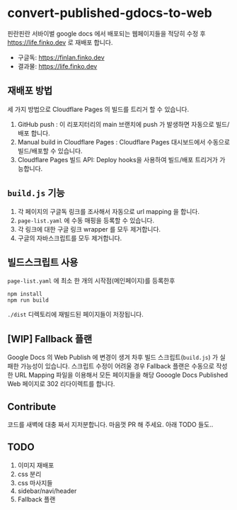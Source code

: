# convert-published-gdocs-to-web

핀란핀란 서바이벌 google docs 에서 배포되는 웹페이지들을 적당히 수정 후 https://life.finko.dev 로 재배포 합니다.

* 구글독: https://finlan.finko.dev
* 결과물: https://life.finko.dev

## 재배포 방법
세 가지 방법으로 Cloudflare Pages 의 빌드를 트리거 할 수 있습니다.
1. GitHub push : 이 리포지터리의 main 브랜치에 push 가 발생하면 자동으로 빌드/배포 합니다.
2. Manual build in Cloudflare Pages : Cloudflare Pages 대시보드에서 수동으로 빌드/배포할 수 있습니다.
3. Cloudflare Pages 빌드 API: Deploy hooks을 사용하여 빌드/배포 트리거가 가능합니다.

## `build.js` 기능
1. 각 페이지의 구글독 링크를 조사해서 자동으로 url mapping 을 합니다.
2. `page-list.yaml` 에 수동 매핑을 등록할 수 있습니다.
3. 각 링크에 대한 구글 링크 wrapper 를 모두 제거합니다.
4. 구글의 자바스크립트를 모두 제거합니다.

## 빌드스크립트 사용
`page-list.yaml` 에 최소 한 개의 시작점(메인페이지)를 등록한후
```
npm install
npm run build
```
`./dist` 디렉토리에 재빌드된 페이지들이 저장됩니다.

## [WIP] Fallback 플랜
Google Docs 의 Web Publish 에 변경이 생겨 차후 빌드 스크립트(`build.js`) 가 실패한 가능성이 있습니다.
스크립트 수정이 어려울 경우 Fallback 플랜은 수동으로 작성한 URL Mapping 파일을 이용해서 모든 페이지들을 해당 Gooogle Docs Published Web 페이지로 302 리다이렉트를 합니다.

## Contribute
코드를 새벽에 대충 짜서 지저분합니다. 마음껏 PR 해 주세요. 아래 TODO 들도..

## TODO
1. 이미지 재배포
2. css 분리
3. css 마사지들
4. sidebar/navi/header
5. Fallback 플랜
